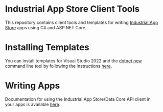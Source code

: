 # Industrial App Store Client Tools

This repository contains client tools and templates for writing [Industrial App Store](https://appstore.intelligentplant.com) apps using C# and ASP.NET Core.


# Installing Templates

You can install templates for Visual Studio 2022 and the [dotnet new](https://docs.microsoft.com/en-us/dotnet/core/tools/dotnet-new) command line tool by following the instructions [here](/src/IntelligentPlant.IndustrialAppStore.Templates).


# Writing Apps

Documentation for using the Industrial App Store/Data Core API client in your apps is available [here](/docs/data-core-api-client).
